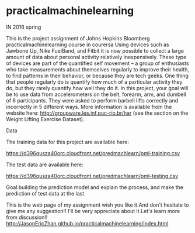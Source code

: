 # practicalmachinelearning


IN 2016 spring

This is the  project assignment of Johns Hopkins Bloomberg practicalmachinelearning course in courersa
Using devices such as Jawbone Up, Nike FuelBand, and Fitbit it is now possible to collect a large amount of data about personal activity relatively inexpensively. These type of devices are part of the quantified self movement – a group of enthusiasts who take measurements about themselves regularly to improve their health, to find patterns in their behavior, or because they are tech geeks. One thing that people regularly do is quantify how much of a particular activity they do, but they rarely quantify how well they do it. In this project, your goal will be to use data from accelerometers on the belt, forearm, arm, and dumbell of 6 participants. They were asked to perform barbell lifts correctly and incorrectly in 5 different ways. More information is available from the website here: http://groupware.les.inf.puc-rio.br/har (see the section on the Weight Lifting Exercise Dataset).



Data

The training data for this project are available here:

https://d396qusza40orc.cloudfront.net/predmachlearn/pml-training.csv

The test data are available here:

https://d396qusza40orc.cloudfront.net/predmachlearn/pml-testing.csv

Goal:building the prediction model and explain the process, and make the prediction of test data at the last

This is the web page of my assignment wish you like it.And don't hesitate to give me any suggestion!! I'll be very appreciate about it.Let's learn more from discussion!!
http://JasonEricZhan.github.io/practicalmachinelearning/index.html
